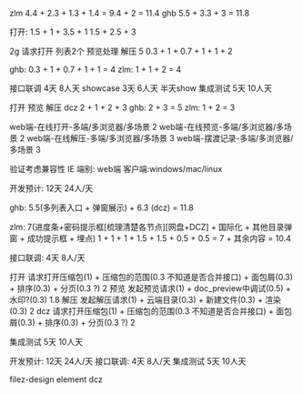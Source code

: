 zlm 4.4 + 2.3 + 1.3 + 1.4 = 9.4 + 2 = 11.4
ghb 5.5 + 3.3 + 3 = 11.8


打开:
1.5 + 1   + 3.5 + 1
1.5 + 2.5 + 3


2g   请求打开  列表2个  预览处理  解压 5
0.3 + 1 + 0.7 + 1 + 1 + 2

ghb: 0.3 + 1 + 0.7 + 1 + 1 = 4
zlm: 1 + 1 + 2 = 4

接口联调 4天   8人天
showcase 3天 6人天  半天show
集成测试 5天   10人天

打开 预览 解压 dcz
2 + 1 + 2 + 3
ghb: 2 + 3 = 5
zlm: 1 + 2 = 3

web端-在线打开-多端/多浏览器/多场景 2
web端-在线预览-多端/多浏览器/多场景 2
web端-在线解压-多端/多浏览器/多场景 3
web端-摆渡记录-多端/多浏览器/多场景 3

验证考虑兼容性 IE
端别: web端 客户端:windows/mac/linux


开发预计: 12天  24人/天

ghb: 5.5(多列表入口 + 弹窗展示)
     + 6.3 (dcz)
    = 11.8

zlm: 7(进度条+密码提示框[梳理清楚各节点][网盘+DCZ] + 国际化 + 其他目录弹窗 + 成功提示框 + 埋点)
     1 + 1 + 1 + 1.5 + 1.5 + 0.5 + 0.5 = 7
     + 其余内容
    = 10.4



接口联调: 4天  8人/天

打开  请求打开压缩包(1) + 压缩包的范围(0.3 不知道是否合并接口) + 面包屑(0.3) + 排序(0.3) + 分页(0.3 ?)
     2
预览  发起预览请求(1) + doc_preview中调试(0.5) + 水印?(0.3)
     1.8
解压  发起解压请求(1) + 云端目录(0.3) + 新建文件(0.3) + 渲染(0.3)
     2
dcz  请求打开压缩包(1) + 压缩包的范围(0.3 不知道是否合并接口) + 面包屑(0.3) + 排序(0.3) + 分页(0.3 ?)
     2

集成测试 5天 10人天



开发预计: 12天  24人/天
接口联调: 4天  8人/天
集成测试 5天 10人天


filez-design  element  dcz


